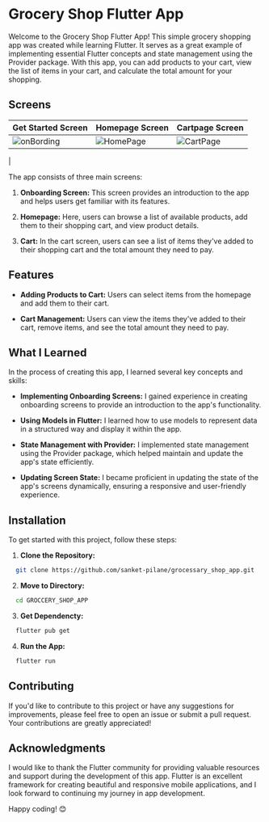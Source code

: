 
# Grocery Shop Flutter App



Welcome to the Grocery Shop Flutter App! This simple grocery shopping app was created while learning Flutter. It serves as a great example of implementing essential Flutter concepts and state management using the Provider package. With this app, you can add products to your cart, view the list of items in your cart, and calculate the total amount for your shopping.

## Screens

| Get Started Screen                            | Homepage Screen                            | Cartpage Screen                                     |
| ----------------------------------- | ----------------------------------- | ------------------------------------------- |
| ![onBording](https://github.com/sanket-pilane/grocessary_shop_app/assets/140826056/fe478f5b-d132-44df-83c8-d84f1d10f996) | ![HomePage](https://github.com/sanket-pilane/grocessary_shop_app/assets/140826056/29bc5cd4-e391-4595-92e6-edc862970fb9) | ![CartPage](https://github.com/sanket-pilane/grocessary_shop_app/assets/140826056/f2a8f707-c5ac-4ae2-a3cd-accb2ff00c55)
 |

The app consists of three main screens:

1. **Onboarding Screen:** This screen provides an introduction to the app and helps users get familiar with its features.

2. **Homepage:** Here, users can browse a list of available products, add them to their shopping cart, and view product details.

3. **Cart:** In the cart screen, users can see a list of items they've added to their shopping cart and the total amount they need to pay.

## Features

- **Adding Products to Cart:** Users can select items from the homepage and add them to their cart.

- **Cart Management:** Users can view the items they've added to their cart, remove items, and see the total amount they need to pay.

## What I Learned

In the process of creating this app, I learned several key concepts and skills:

- **Implementing Onboarding Screens:** I gained experience in creating onboarding screens to provide an introduction to the app's functionality.

- **Using Models in Flutter:** I learned how to use models to represent data in a structured way and display it within the app.

- **State Management with Provider:** I implemented state management using the Provider package, which helped maintain and update the app's state efficiently.

- **Updating Screen State:** I became proficient in updating the state of the app's screens dynamically, ensuring a responsive and user-friendly experience.

## Installation

To get started with this project, follow these steps:

1.  **Clone the Repository:**
```bash
  git clone https://github.com/sanket-pilane/grocessary_shop_app.git
```


2.  **Move to Directory:**
```bash
  cd GROCCERY_SHOP_APP
```

3.  **Get Dependencty:**
```bash
  flutter pub get
```
    
4.  **Run the App:**
```bash
  flutter run
```


## Contributing

If you'd like to contribute to this project or have any suggestions for improvements, please feel free to open an issue or submit a pull request. Your contributions are greatly appreciated!


## Acknowledgments

I would like to thank the Flutter community for providing valuable resources and support during the development of this app. Flutter is an excellent framework for creating beautiful and responsive mobile applications, and I look forward to continuing my journey in app development.

Happy coding! 😊
